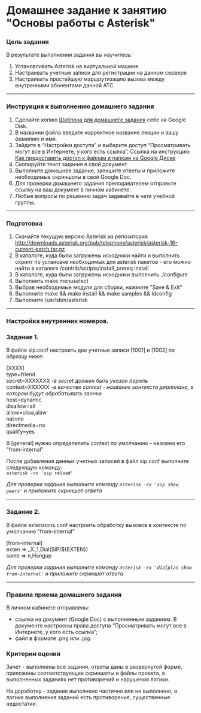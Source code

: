 # Домашнее задание к занятию "Основы работы с Asterisk"

### Цель задания

В результате выполнения задания вы научитесь:  

1. Установливать Asterisk на виртуальной машине
2. Настраивать учетные записи для регистрации на данном сервере
3. Настраивать простейшую маршрутизацию вызова между внутренними абонентами данной АТС

------

### Инструкция к выполнению домашнего задания

1. Сделайте копию [Шаблона для домашнего задания](https://docs.google.com/document/d/1youKpKm_JrC0UzDyUslIZW2E2bIv5OVlm_TQDvH5Pvs/edit) себе на Google Disk.
2. В названии файла введите корректное название лекции и вашу фамилию и имя.
3. Зайдите в “Настройки доступа” и выберите доступ “Просматривать могут все в Интернете, у кого есть ссылка”.  Ссылка на инструкцию [Как предоставить доступ к файлам и папкам на Google Диске](https://support.google.com/docs/answer/2494822?hl=ru&co=GENIE.Platform%3DDesktop)
4. Скопируйте текст задания в свой документ.
5. Выполните домашнее задание, запишите ответы и приложите необходимые скриншоты в свой Google Doc.
6. Для проверки домашнего задания преподавателем отправьте ссылку на ваш документ в личном кабинете.
7. Любые вопросы по решению задач задавайте в чате учебной группы.

------

 ### Подготовка
 
 1. Скачайте текущую версию Asterisk из репозитория http://downloads.asterisk.org/pub/telephony/asterisk/asterisk-16-current-patch.tar.gz
 2. В каталоге, куда были загружены исходники найти и выполнить скрипт по установке необходимых для asterisk пакетов - его можно найти в каталоге /contrib/scripts/install_prereq install
 3. В каталоге, куда были загружены исходники выполнить ./configure 
 4. Выполнить make menuselect
 5. Выбрав необходимые модули для сборки, нажмите "Save & Exit"
 6. Выполните make && make install && make samples && ldconfig
 7. Выполните /usr/sbin/asterisk
 
------

### Настройка внутренних номеров.
 
### Задание 1. 

В файле sip.conf настроить две учетные записи [1001] и [1002] по образцу ниже:
 
 [XXXX]  
type=friend   
secret=XXXXXXX    -*в secret должен быть указан пароль*  
context=XXXXXX    -*в качестве context - название контекста диалплана, в котором будут обрабатывать звонки*  
host=dynamic  
disallow=all  
allow=ulaw,alaw  
nat=no  
directmedia=no  
qualify=yes 



В [general] нужно определелить context по умолчанию - назовем его "from-internal"

После добавления данных учетных записей в файл sip.conf выполните следующую команду:  
`asterisk -rx 'sip reload'`  

*Для проверки задания выполните команду `asterisk -rx 'sip show peers'` и приложите скриншот ответа*

------

### Задание 2. 

В файле extensions.conf настроить обработку вызовов в контексте по умолчанию "from-internal"

[from-internal]  
exten => _X.,1,Dial(SIP/${EXTEN})  
same => n,Hangup   

*Для проверки задания выполните команду `asterisk -rx 'dialplan show from-internal'` и приложите скриншот ответа*

------

### Правила приема домашнего задания

В личном кабинете отправлены:

- ссылка на документ (Google Doc) с выполненным заданием. В документе настроены права доступа “Просматривать могут все в Интернете, у кого есть ссылка”;
- файл в формате .png или .jpg.


### Критерии оценки

Зачет - выполнены все задания, ответы даны в развернутой форме, приложены соответствующие скриншоты и файлы проекта, в выполненных заданиях нет противоречий и нарушения логики.

На доработку - задание выполнено частично или не выполнено, в логике выполнения заданий есть противоречия, существенные недостатки.
